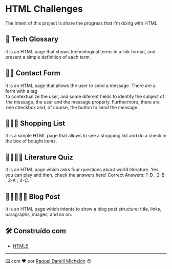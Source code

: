 # HTML Challenges

The intent of this project is share the progress that I'm doing with HTML.

## 🚀 Tech Glossary

It is an HTML page that shows technological terms in a link format, and present a simple definition of each term.

## 🚀🚀 Contact Form

It is an HTML page that allows the user to send a message. There are a form with a tag <legend> to contextualize the user, and some diferent fields to identify the subject of the message, the user and the message properly. Furthermore, there are one checkbox and, of course, the button to send the message. 

## 🚀🚀🚀 Shopping List

It is a simple HTML page that allows to see a shopping list and do a check in the box of bought items. 

## 🚀🚀🚀🚀 Literature Quiz

It is an HTML page which asks four questions about world literature. Yes, you can play and then, check the answers here!
Correct Answers: 1-D ; 2-B ; 3-A ; 4-C.

## 🚀🚀🚀🚀🚀 Blog Post

It is an HTML page which intents to show a blog post structure: title, links, paragraphs, images, and so on. 

## 🛠️ Construído com

* [HTML5](https://www.w3schools.com/html/)

---
⌨️ com ❤️ por [Raquel Darelli Michelon](https://github.com/RaquelMichelon) 😊